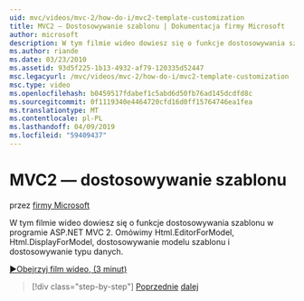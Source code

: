 ```yaml
---
uid: mvc/videos/mvc-2/how-do-i/mvc2-template-customization
title: MVC2 — Dostosowywanie szablonu | Dokumentacja firmy Microsoft
author: microsoft
description: W tym filmie wideo dowiesz się o funkcje dostosowywania szablonu w programie ASP.NET MVC 2. Omówimy Html.EditorForModel, Html.DisplayForModel, Templ modelu...
ms.author: riande
ms.date: 03/23/2010
ms.assetid: 93d5f225-1b13-4932-af79-120335d52447
msc.legacyurl: /mvc/videos/mvc-2/how-do-i/mvc2-template-customization
msc.type: video
ms.openlocfilehash: b0459517fdabef1c5abd6d50fb76ad145dcdfd8c
ms.sourcegitcommit: 0f1119340e4464720cfd16d0ff15764746ea1fea
ms.translationtype: MT
ms.contentlocale: pl-PL
ms.lasthandoff: 04/09/2019
ms.locfileid: "59409437"
---
```

# <a name="mvc2---template-customization"></a>MVC2 — dostosowywanie szablonu

przez [firmy Microsoft](https://github.com/microsoft)

W tym filmie wideo dowiesz się o funkcje dostosowywania szablonu w programie ASP.NET MVC 2. Omówimy Html.EditorForModel, Html.DisplayForModel, dostosowywanie modelu szablonu i dostosowywanie typu danych.

[&#9654;Obejrzyj film wideo, (3 minut)](https://channel9.msdn.com/Blogs/ASP-NET-Site-Videos/mvc2-template-customization)

> [!div class="step-by-step"]
> [Poprzednie](mvc2-model-validation.md)
> [dalej](aspnet-mvc-2-areas.md)
